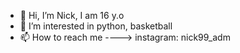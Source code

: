 - 👋 Hi, I’m Nick, I am 16 y.o
- 👀 I’m interested in python, basketball 
- 📫 How to reach me ----> instagram: nick99_adm
